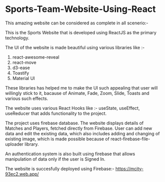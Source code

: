 # Sports-Team-Website-Using-React

This amazing website can be considered as complete in all scenerio:-

This is the Sports Website that is developed using ReactJS as the primary technology.

The UI of the website is made beautiful using various libraries like :-

1. react-awesome-reveal
2. react-move
3. d3-ease
4. Toastify
5. Material UI

These libraries has helped me to make the UI such appealing that user will willingly stick to it, bacause of Animate, Fade, Zoom, Slide, Toasts and various such effects.

The website uses various React Hooks like :- useState, useEffect, useReducer that adds functionality to the project.

The project uses firebase database. The website displays details of Matches and Players, fetched directly from Firebase. User can add new data and edit the existing data, which also includes adding and changing of existing image, which is made possible because of react-firebase-file-uploader library.

An authentication system is also built using firebase that allows manipulation of data only if the user is Signed In.

The website is succesfully deployed using Firebase:-
https://mcity-93ec2.web.app/

